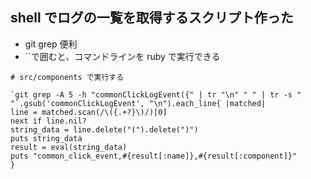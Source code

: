 ## shell でログの一覧を取得するスクリプト作った

- git grep 便利
- ``で囲むと、コマンドラインを ruby で実行できる

```
# src/components で実行する

`git grep -A 5 -h "commonClickLogEvent({" | tr "\n" " " | tr -s " "`.gsub('commonClickLogEvent', "\n").each_line{ |matched|
line = matched.scan(/\({.+?}\)/)[0]
next if line.nil?
string_data = line.delete("(").delete(")")
puts string_data
result = eval(string_data)
puts "common_click_event,#{result[:name]},#{result[:component]}"
}
```
